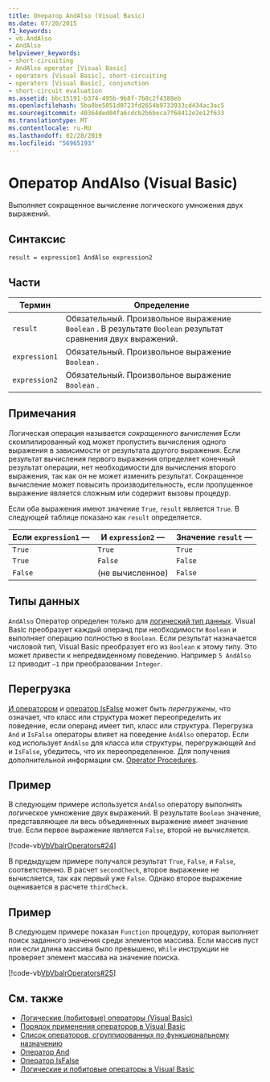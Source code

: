 ```yaml
---
title: Оператор AndAlso (Visual Basic)
ms.date: 07/20/2015
f1_keywords:
- vb.AndAlso
- AndAlso
helpviewer_keywords:
- short-circuiting
- AndAlso operator [Visual Basic]
- operators [Visual Basic], short-circuiting
- operators [Visual Basic], conjunction
- short-circuit evaluation
ms.assetid: bbc15191-b374-495b-9b8f-7b8c2f4388eb
ms.openlocfilehash: 5ba8be5051d0723fd2654b9733933cd434ac3ac5
ms.sourcegitcommit: 40364ded04fa6cdcb2b6beca7f68412e2e12f633
ms.translationtype: MT
ms.contentlocale: ru-RU
ms.lasthandoff: 02/28/2019
ms.locfileid: "56965193"
---
```

# <a name="andalso-operator-visual-basic"></a>Оператор AndAlso (Visual Basic)
Выполняет сокращенное вычисление логического умножения двух выражений.  
  
## <a name="syntax"></a>Синтаксис  
  
```  
result = expression1 AndAlso expression2  
```  
  
## <a name="parts"></a>Части  
  
|Термин|Определение|  
|---|---|  
|`result`|Обязательный. Произвольное выражение `Boolean` . В результате `Boolean` результат сравнения двух выражений.|  
|`expression1`|Обязательный. Произвольное выражение `Boolean` .|  
|`expression2`|Обязательный. Произвольное выражение `Boolean` .|  
  
## <a name="remarks"></a>Примечания  
 Логическая операция называется *сокращенного вычисления* Если скомпилированный код может пропустить вычисления одного выражения в зависимости от результата другого выражения. Если результат вычисления первого выражения определяет конечный результат операции, нет необходимости для вычисления второго выражения, так как он не может изменить результат. Сокращенное вычисление может повысить производительность, если пропущенное выражение является сложным или содержит вызовы процедур.  
  
 Если оба выражения имеют значение `True`, `result` является `True`. В следующей таблице показано как `result` определяется.  
  
|Если `expression1` —|И `expression2` —|Значение `result` —|  
|---|---|---|  
|`True`|`True`|`True`|  
|`True`|`False`|`False`|  
|`False`|(не вычисленное)|`False`|  
  
## <a name="data-types"></a>Типы данных  
 `AndAlso` Оператор определен только для [логический тип данных](../../../visual-basic/language-reference/data-types/boolean-data-type.md). Visual Basic преобразует каждый операнд при необходимости `Boolean` и выполняет операцию полностью в `Boolean`. Если результат назначается числовой тип, Visual Basic преобразует его из `Boolean` к этому типу. Это может привести к непредвиденному поведению. Например `5 AndAlso 12` приводит `–1` при преобразовании `Integer`.  
  
## <a name="overloading"></a>Перегрузка  
 [И оператором](../../../visual-basic/language-reference/operators/and-operator.md) и [оператор IsFalse](../../../visual-basic/language-reference/operators/isfalse-operator.md) может быть *перегружены*, что означает, что класс или структура может переопределить их поведение, если операнд имеет тип, класс или структура. Перегрузка `And` и `IsFalse` операторы влияет на поведение `AndAlso` оператор. Если код использует `AndAlso` для класса или структуры, перегружающей `And` и `IsFalse`, убедитесь, что их переопределенное. Для получения дополнительной информации см. [Operator Procedures](../../../visual-basic/programming-guide/language-features/procedures/operator-procedures.md).  
  
## <a name="example"></a>Пример  
 В следующем примере используется `AndAlso` оператору выполнять логическое умножение двух выражений. В результате `Boolean` значение, представляющее ли весь объединенных выражение имеет значение true. Если первое выражение является `False`, второй не вычисляется.  
  
 [!code-vb[VbVbalrOperators#24](~/samples/snippets/visualbasic/VS_Snippets_VBCSharp/VbVbalrOperators/VB/Class1.vb#24)]  
  
 В предыдущем примере получался результат `True`, `False`, и `False`, соответственно. В расчет `secondCheck`, второе выражение не вычисляется, так как первый уже `False`. Однако второе выражение оценивается в расчете `thirdCheck`.  
  
## <a name="example"></a>Пример  
 В следующем примере показан `Function` процедуру, которая выполняет поиск заданного значения среди элементов массива. Если массив пуст или если длина массива было превышено, `While` инструкции не проверяет элемент массива на значение поиска.  
  
 [!code-vb[VbVbalrOperators#25](~/samples/snippets/visualbasic/VS_Snippets_VBCSharp/VbVbalrOperators/VB/Class1.vb#25)]  
  
## <a name="see-also"></a>См. также
- [Логические (побитовые) операторы (Visual Basic)](../../../visual-basic/language-reference/operators/logical-bitwise-operators.md)
- [Порядок применения операторов в Visual Basic](../../../visual-basic/language-reference/operators/operator-precedence.md)
- [Список операторов, сгруппированных по функциональному назначению](../../../visual-basic/language-reference/operators/operators-listed-by-functionality.md)
- [Оператор And](../../../visual-basic/language-reference/operators/and-operator.md)
- [Оператор IsFalse](../../../visual-basic/language-reference/operators/isfalse-operator.md)
- [Логические и побитовые операторы в Visual Basic](../../../visual-basic/programming-guide/language-features/operators-and-expressions/logical-and-bitwise-operators.md)
